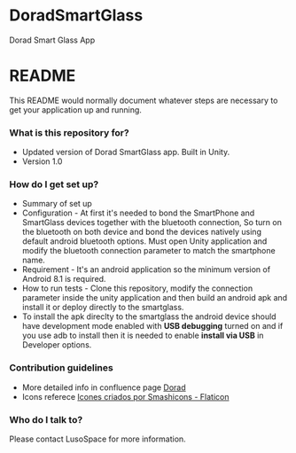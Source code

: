 # DoradSmartGlass
Dorad Smart Glass App
# README #

This README would normally document whatever steps are necessary to get your application up and running.

### What is this repository for? ###

* Updated version of Dorad SmartGlass app. Built in Unity.
* Version 1.0

### How do I get set up? ###

* Summary of set up
* Configuration - At first it's needed to bond the SmartPhone and SmartGlass devices together with the bluetooth connection, So turn on the bluetooth on both device and bond the devices natively using default android bluetooth options. Must open Unity application and modify the bluetooth connection parameter to match the smartphone name. 
* Requirement - It's an android application so the minimum version of Android 8.1 is required.
* How to run tests - Clone this repository, modify the connection parameter inside the unity application and then build an android apk and install it or deploy directly to the smartglass.
* To install the apk direclty to the smartglass the android device should have development mode enabled with **USB debugging** turned on and if you use adb to install then it is needed to enable **install via USB** in Developer options. 

### Contribution guidelines ###

* More detailed info in confluence page <a href="https://lusospace.atlassian.net/wiki/spaces/DOR/overview"> Dorad </a>
* Icons referece <a href="https://www.flaticon.com/br/icones-gratis">Icones criados por Smashicons - Flaticon</a>

### Who do I talk to? ###
Please contact LusoSpace for more information. 
